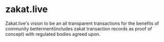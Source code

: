 # zakat.live
Zakat.live's vision to be an all transparent transactions for the benefits of community betterment(includes zakat transaction records as proof of concept) with regulated bodies agreed upon.
